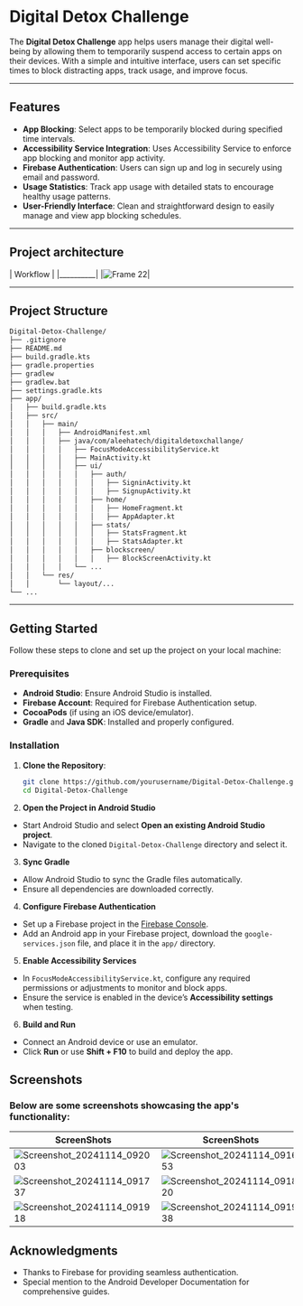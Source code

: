 # Digital Detox Challenge

The **Digital Detox Challenge** app helps users manage their digital well-being by allowing them to temporarily suspend access to certain apps on their devices. With a simple and intuitive interface, users can set specific times to block distracting apps, track usage, and improve focus.

---

## Features

- **App Blocking**: Select apps to be temporarily blocked during specified time intervals.
- **Accessibility Service Integration**: Uses Accessibility Service to enforce app blocking and monitor app activity.
- **Firebase Authentication**: Users can sign up and log in securely using email and password.
- **Usage Statistics**: Track app usage with detailed stats to encourage healthy usage patterns.
- **User-Friendly Interface**: Clean and straightforward design to easily manage and view app blocking schedules.

---

## Project architecture

| Workflow |
|__________|
|![Frame 22](https://github.com/user-attachments/assets/c99373bb-f454-4edf-8895-c42cc7053045)|

---

## Project Structure
```bash
Digital-Detox-Challenge/
├── .gitignore
├── README.md
├── build.gradle.kts
├── gradle.properties
├── gradlew
├── gradlew.bat
├── settings.gradle.kts
├── app/
│   ├── build.gradle.kts
│   ├── src/
│   │   ├── main/
│   │   │   ├── AndroidManifest.xml
│   │   │   ├── java/com/aleehatech/digitaldetoxchallange/
│   │   │   │   ├── FocusModeAccessibilityService.kt
│   │   │   │   ├── MainActivity.kt
│   │   │   │   ├── ui/
│   │   │   │   │   ├── auth/
│   │   │   │   │   │   ├── SigninActivity.kt
│   │   │   │   │   │   ├── SignupActivity.kt
│   │   │   │   │   ├── home/
│   │   │   │   │   │   ├── HomeFragment.kt
│   │   │   │   │   │   ├── AppAdapter.kt
│   │   │   │   │   ├── stats/
│   │   │   │   │   │   ├── StatsFragment.kt
│   │   │   │   │   │   ├── StatsAdapter.kt
│   │   │   │   │   ├── blockscreen/
│   │   │   │   │   │   ├── BlockScreenActivity.kt
│   │   │   │   └── ...
│   │   └── res/
│   │       └── layout/...
└── ...


```

---

## Getting Started

Follow these steps to clone and set up the project on your local machine:

### Prerequisites

- **Android Studio**: Ensure Android Studio is installed.
- **Firebase Account**: Required for Firebase Authentication setup.
- **CocoaPods** (if using an iOS device/emulator).
- **Gradle** and **Java SDK**: Installed and properly configured.

### Installation

1. **Clone the Repository**:
   ```bash
   git clone https://github.com/yourusername/Digital-Detox-Challenge.git
   cd Digital-Detox-Challenge
2. **Open the Project in Android Studio**
- Start Android Studio and select **Open an existing Android Studio project**.
- Navigate to the cloned `Digital-Detox-Challenge` directory and select it.

3. **Sync Gradle**
- Allow Android Studio to sync the Gradle files automatically.
- Ensure all dependencies are downloaded correctly.

4. **Configure Firebase Authentication**
- Set up a Firebase project in the [Firebase Console](https://console.firebase.google.com/).
- Add an Android app in your Firebase project, download the `google-services.json` file, and place it in the `app/` directory.

5. **Enable Accessibility Services**
- In `FocusModeAccessibilityService.kt`, configure any required permissions or adjustments to monitor and block apps.
- Ensure the service is enabled in the device’s **Accessibility settings** when testing.

6. **Build and Run**
- Connect an Android device or use an emulator.
- Click **Run** or use **Shift + F10** to build and deploy the app.


## Screenshots

### Below are some screenshots showcasing the app's functionality:

| ScreenShots |ScreenShots |ScreenShots |
|-------------------------------------------- |-------------------------------------------- |-------------------------------------------- |
| ![Screenshot_20241114_092003](https://github.com/user-attachments/assets/0dc9a14c-1513-4c16-bbaa-d947640fe832)|  ![Screenshot_20241114_091653](https://github.com/user-attachments/assets/2957b6f9-b9ff-4cb8-a923-79a42c2f9e9b)| ![Screenshot_20241114_091758](https://github.com/user-attachments/assets/13c8f537-40c3-438f-a99b-eebd3c6c5fcc) | 
| ![Screenshot_20241114_091737](https://github.com/user-attachments/assets/975e063f-b8dc-4b3d-ac7e-c5006cc382e2) |  ![Screenshot_20241114_091820](https://github.com/user-attachments/assets/e18e79dd-47b0-4c48-ac97-e09cbade884e) | ![Screenshot_20241114_091928](https://github.com/user-attachments/assets/106146cf-3f32-47bd-8e93-03a4869cc785) |
| ![Screenshot_20241114_091918](https://github.com/user-attachments/assets/38ddeea0-bcdc-4492-a777-41f84592c3f2) | ![Screenshot_20241114_091938](https://github.com/user-attachments/assets/296eaec2-a96f-41f3-84b9-3b62d2999468) | ![Screenshot_20241114_091949](https://github.com/user-attachments/assets/49c2f945-dcaf-4d85-a108-2a377194b8c5)|



## Acknowledgments
- Thanks to Firebase for providing seamless authentication.
- Special mention to the Android Developer Documentation for comprehensive guides.








